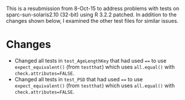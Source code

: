 This is a resubmission from 8-Oct-15 to address problems with tests on sparc-sun-solaris2.10 (32-bit) using R 3.2.2 patched.  In addition to the changes shown below, I examined the other test files for similar issues.

# Changes
* Changed all tests in `test_AgeLengthKey` that had used `==` to use `expect_equivalent()` (from `testthat`) which uses `all.equal()` with `check.attributes=FALSE`.
* Changed all tests in `test_PSD` that had used `==` to use `expect_equivalent()` (from `testthat`) which uses `all.equal()` with `check.attributes=FALSE`.


